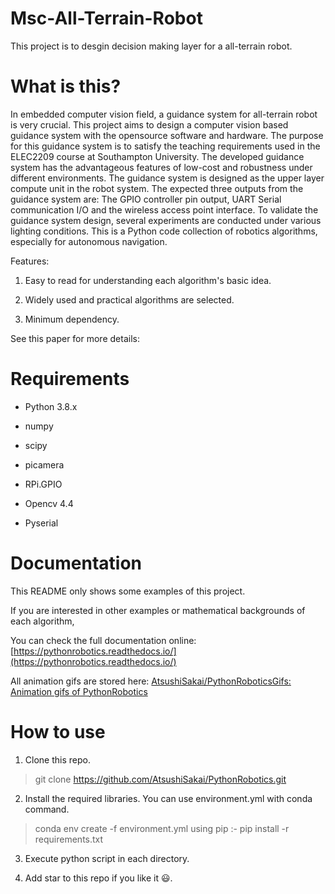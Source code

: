 # Msc-All-Terrain-Robot
This project is to desgin decision making layer for a all-terrain robot.


# What is this?
In embedded computer vision field, a guidance system for all-terrain robot is very crucial. This project aims to design a computer vision based guidance system with the opensource software and hardware. The purpose for this guidance system is to satisfy the teaching requirements used in the ELEC2209 course at Southampton University. The developed guidance system has the advantageous features of low-cost and robustness under different environments. The guidance system is designed as the upper layer compute unit in the robot system. The expected three outputs from the guidance system are: The GPIO controller pin output, UART Serial communication I/O and the wireless access point interface. To validate the guidance system design, several experiments are conducted under various lighting conditions.
This is a Python code collection of robotics algorithms, especially for autonomous navigation.

Features:

1. Easy to read for understanding each algorithm's basic idea.

2. Widely used and practical algorithms are selected.

3. Minimum dependency.

See this paper for more details:




# Requirements

- Python 3.8.x

- numpy

- scipy

- picamera

- RPi.GPIO

- Opencv 4.4

- Pyserial

# Documentation

This README only shows some examples of this project. 

If you are interested in other examples or mathematical backgrounds of each algorithm, 

You can check the full documentation online: [https://pythonrobotics.readthedocs.io/](https://pythonrobotics.readthedocs.io/)

All animation gifs are stored here: [AtsushiSakai/PythonRoboticsGifs: Animation gifs of PythonRobotics](https://github.com/AtsushiSakai/PythonRoboticsGifs)

# How to use

1. Clone this repo.

> git clone https://github.com/AtsushiSakai/PythonRobotics.git


2. Install the required libraries. You can use environment.yml with conda command.

> conda env create -f environment.yml
> using pip :-
         pip install -r requirements.txt


3. Execute python script in each directory.

4. Add star to this repo if you like it :smiley:. 
